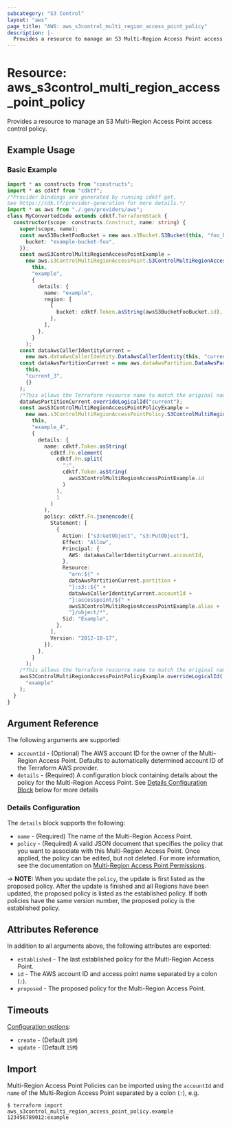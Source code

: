 ```yaml
---
subcategory: "S3 Control"
layout: "aws"
page_title: "AWS: aws_s3control_multi_region_access_point_policy"
description: |-
  Provides a resource to manage an S3 Multi-Region Access Point access control policy.
---
```


# Resource: aws_s3control_multi_region_access_point_policy

Provides a resource to manage an S3 Multi-Region Access Point access control policy.

## Example Usage

### Basic Example

```typescript
import * as constructs from "constructs";
import * as cdktf from "cdktf";
/*Provider bindings are generated by running cdktf get.
See https://cdk.tf/provider-generation for more details.*/
import * as aws from "./.gen/providers/aws";
class MyConvertedCode extends cdktf.TerraformStack {
  constructor(scope: constructs.Construct, name: string) {
    super(scope, name);
    const awsS3BucketFooBucket = new aws.s3Bucket.S3Bucket(this, "foo_bucket", {
      bucket: "example-bucket-foo",
    });
    const awsS3ControlMultiRegionAccessPointExample =
      new aws.s3ControlMultiRegionAccessPoint.S3ControlMultiRegionAccessPoint(
        this,
        "example",
        {
          details: {
            name: "example",
            region: [
              {
                bucket: cdktf.Token.asString(awsS3BucketFooBucket.id),
              },
            ],
          },
        }
      );
    const dataAwsCallerIdentityCurrent =
      new aws.dataAwsCallerIdentity.DataAwsCallerIdentity(this, "current", {});
    const dataAwsPartitionCurrent = new aws.dataAwsPartition.DataAwsPartition(
      this,
      "current_3",
      {}
    );
    /*This allows the Terraform resource name to match the original name. You can remove the call if you don't need them to match.*/
    dataAwsPartitionCurrent.overrideLogicalId("current");
    const awsS3ControlMultiRegionAccessPointPolicyExample =
      new aws.s3ControlMultiRegionAccessPointPolicy.S3ControlMultiRegionAccessPointPolicy(
        this,
        "example_4",
        {
          details: {
            name: cdktf.Token.asString(
              cdktf.Fn.element(
                cdktf.Fn.split(
                  ":",
                  cdktf.Token.asString(
                    awsS3ControlMultiRegionAccessPointExample.id
                  )
                ),
                1
              )
            ),
            policy: cdktf.Fn.jsonencode({
              Statement: [
                {
                  Action: ["s3:GetObject", "s3:PutObject"],
                  Effect: "Allow",
                  Principal: {
                    AWS: dataAwsCallerIdentityCurrent.accountId,
                  },
                  Resource:
                    "arn:${" +
                    dataAwsPartitionCurrent.partition +
                    "}:s3::${" +
                    dataAwsCallerIdentityCurrent.accountId +
                    "}:accesspoint/${" +
                    awsS3ControlMultiRegionAccessPointExample.alias +
                    "}/object/*",
                  Sid: "Example",
                },
              ],
              Version: "2012-10-17",
            }),
          },
        }
      );
    /*This allows the Terraform resource name to match the original name. You can remove the call if you don't need them to match.*/
    awsS3ControlMultiRegionAccessPointPolicyExample.overrideLogicalId(
      "example"
    );
  }
}

```

## Argument Reference

The following arguments are supported:

* `accountId` - (Optional) The AWS account ID for the owner of the Multi-Region Access Point. Defaults to automatically determined account ID of the Terraform AWS provider.
* `details` - (Required) A configuration block containing details about the policy for the Multi-Region Access Point. See [Details Configuration Block](#details-configuration) below for more details

### Details Configuration

The `details` block supports the following:

* `name` - (Required) The name of the Multi-Region Access Point.
* `policy` - (Required) A valid JSON document that specifies the policy that you want to associate with this Multi-Region Access Point. Once applied, the policy can be edited, but not deleted. For more information, see the documentation on [Multi-Region Access Point Permissions](https://docs.aws.amazon.com/AmazonS3/latest/userguide/MultiRegionAccessPointPermissions.html).

-> **NOTE:** When you update the `policy`, the update is first listed as the proposed policy. After the update is finished and all Regions have been updated, the proposed policy is listed as the established policy. If both policies have the same version number, the proposed policy is the established policy.

## Attributes Reference

In addition to all arguments above, the following attributes are exported:

* `established` - The last established policy for the Multi-Region Access Point.
* `id` - The AWS account ID and access point name separated by a colon (`:`).
* `proposed` - The proposed policy for the Multi-Region Access Point.

## Timeouts

[Configuration options](https://developer.hashicorp.com/terraform/language/resources/syntax#operation-timeouts):

* `create` - (Default `15M`)
* `update` - (Default `15M`)

## Import

Multi-Region Access Point Policies can be imported using the `accountId` and `name` of the Multi-Region Access Point separated by a colon (`:`), e.g.

```
$ terraform import aws_s3control_multi_region_access_point_policy.example 123456789012:example
```

<!-- cache-key: cdktf-0.17.0-pre.15 input-7063bf4d93ce0b19f3a0bd17f865eda00d682a7456b82271fa4a03a4ab8cfb6b -->